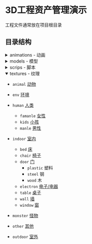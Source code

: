 # 3D工程资产管理演示
工程文件通常放在项目根目录

## 目录结构


<details>
<summary>animations - 动画</summary>

- `animal` [动物](./animations/animal/README.md)
- `human` [人类](./animations/human/README.md)
    - `body` [身体](./animations/human/body/README.md)
        - `attack` 攻击
        - `die` 死亡
        - `idle` 闲置
        - `run` 跑
        - `recline` 卧 
        - `walk` 走
    - `expression` [表情](./animations/human/expression/README.md)
        - `cry` 哭泣
        - `default` 默认
        - `happy` 开心
        - `laugh` 大笑
        - `sad` 悲伤
        - `sleep` 睡觉
- `monster` [怪物](./animations/monster/)
</details>

<details>
<summary>models - 模型</summary>

- `animal` [动物](./models/animal/)
- `building` [建筑](./models/building/)
- `human` [人类](./models/human/)
    - `famanle` [女性](./models/human/famanle/README.md)
    - `kids` [小孩](./models/human/kids/README.md)
    - `manle` [男性](./models/human/male/README.md)
- `monster` [怪物](./models/monster/README.md)
- `otehr` [其他](./models/other/README.md)
- `plant` [植物](./models/plant/README.md)

    - `flower` [花](./models/plant/flower/README.md)
    - `grass` [草](./models/plant/grass/README.md)
    - `tree` [树](./models/plant/tree/README.md)
</details>

<details>
<summary>scrips - 脚本</summary>
</details>


<details open>
<summary>textures - 纹理</summary>

- `animal` [动物](./textures/animal/README.md)
- `env` [环境](./textures/env/README.md)
- `human` [人类](./textures/human/README.md)

    - `famanle` [女性](./textures/human/famanle/README.md)
    - `kids` [小孩](./textures/human/kids/README.md)
    - `manle` [男性](./textures/human/male/README.md)

- `indoor` [室内](./textures/indoor/README.md)
    - `bed` [床](./textures/indoor/bed/README.md)
    - `chair` [椅子](./textures/indoor/chair/README.md)
    - `door` [门](./textures/indoor/door/README.md)
        - `plastic` 塑料
        - `steel` 钢
        - `wood` 木
    - `electron` [电子/电器](./textures/indoor/electron/README.md)
    - `table` [桌子](./textures/indoor/table/README.md)
    - `wall` [墙](./textures/indoor/wall/README.md)
    - `window` [窗](./textures/indoor/window/README.md)

- `monster` [怪物](./textures/monster/README.md)
- `other` [其他](./textures/other/README.md)
- `outdoor` [室外](./textures/outdoor/README.md)
</details>

